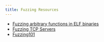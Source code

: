 ```yaml
---
title: Fuzzing Resources
---
```


* [Fuzzing arbitrary functions in ELF binaries](https://blahcat.github.io/2018/03/11/fuzzing-arbitrary-functions-in-elf-binaries/)
* [Fuzzing TCP Servers](http://blog.swiecki.net/2018/01/fuzzing-tcp-servers.html)
* [Fuzzing101](https://github.com/antonio-morales/Fuzzing101)
